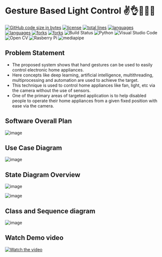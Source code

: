 # Gesture Based Light Control ✌👌🤏💡🔦

[![GitHub code size in bytes](https://img.shields.io/github/languages/code-size/princekanhaiya/Gesture-Based-Light-Control)](https://github.com/princekanhaiya) [![license](https://img.shields.io/badge/license-MIT-green)](https://github.com/princekanhaiya) [![total lines](https://img.shields.io/tokei/lines/github/princekanhaiya/Gesture-Based-Light-Control)](https://github.com/princekanhaiya) [![languages](https://img.shields.io/badge/language-java-blue)](https://github.com/princekanhaiya) [![languages](https://img.shields.io/github/languages/count/princekanhaiya/Gesture-Based-Light-Control)](https://github.com/princekanhaiya) [![forks](https://img.shields.io/github/forks/princekanhaiya/Gesture-Based-Light-Control?style=social)](https://github.com/princekanhaiya) [![forks](https://img.shields.io/badge/linkedin-Prince%20Kanhaiya-blue)](https://in.linkedin.com/in/prince-kanhaiya)
![Build Status](https://travis-ci.org/joemccann/dillinger.svg?branch=master)
![Python](https://img.shields.io/badge/python-3670A0?style=flat&logo=python&logoColor=ffdd54)
![Visual Studio Code](https://img.shields.io/badge/Visual%20Studio%20Code-0078d7.svg?style=flat&logo=visual-studio-code&logoColor=white)
![Open CV](https://img.shields.io/badge/OpenCV-27338e?style=flat&logo=OpenCV&logoColor=white)
![Rasberry Pi](https://img.shields.io/badge/Raspberry%20Pi-A22846?style=flat&logo=Raspberry%20Pi&logoColor=white)
![mediapipe](https://img.shields.io/badge/-mediapipe-brightgreen)

## Problem Statement
- The proposed system shows that hand gestures can be used to easily control electronic home appliances. 
- Here concepts like deep learning, artificial intelligence, multithreading, multiprocessing and automation are used to achieve the target. 
- This technique is used to control home appliances like fan, light, etc via the camera without the use of sensors. 
- One of the primary areas of targeted application is to help disabled people to operate their home appliances from a given fixed position with ease via the camera.
 
## Software Overall Plan 
![image](https://user-images.githubusercontent.com/31900538/170975927-4c54b907-4742-4435-bd66-e09bd12819dc.png)

## Use Case Diagram
![image](https://user-images.githubusercontent.com/31900538/170976421-36392be4-3799-43be-9541-f5b3c16860cf.png)

## State Diagram Overview
![image](https://user-images.githubusercontent.com/31900538/170976978-5197ea07-7957-40fc-85ee-a4e8b8c4446d.png)

![image](https://user-images.githubusercontent.com/31900538/170977073-f996c5d1-4146-4a03-9539-9c4911d8ca2c.png)


## Class and Sequence diagram
![image](https://user-images.githubusercontent.com/31900538/170976855-ee370f51-9665-4c13-b56a-6493ca3e3534.png)

## Watch Demo video
[![Watch the video](https://i9.ytimg.com/vi/73V-XpB1YTk/mq2.jpg?sqp=CNzJ0pQG&rs=AOn4CLCPjyjiuZ-zxc9_djf455i7qFyuLw)](https://youtu.be/73V-XpB1YTk)



